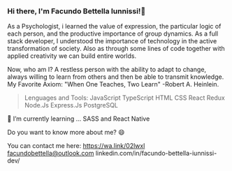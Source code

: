 <!-- https://media.giphy.com/media/m5oQabBdoOye4/giphy.gif -->

### Hi there, I'm Facundo Bettella Iunnissi!👋

As a Psychologist, i learned the value of expression, the particular logic of each person, and the productive importance of group dynamics.
As a full stack developer, I understood the importance of technology in the active transformation of society. Also as through some lines of code together with applied creativity we can build entire worlds.

Now, who am I? 
A restless person with the ability to adapt to change, always willing to learn from others and then be able to transmit knowledge.
My Favorite Axiom: "When One Teaches, Two Learn" -Robert A. Heinlein.

> Lenguages and Tools:
JavaScript TypeScript HTML CSS React Redux Node.Js Express.Js PostgreSQL 

🌱 I’m currently learning ... SASS and React Native


Do you want to know more about me? 😄

You can contact me here:
https://wa.link/02lwxl
facundobettella@outlook.com
linkedin.com/in/facundo-bettella-iunnissi-dev/


